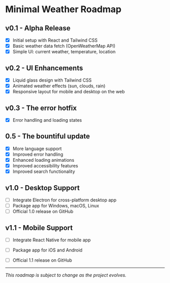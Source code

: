 # Minimal Weather Roadmap

## v0.1 - Alpha Release
- [x] Initial setup with React and Tailwind CSS
- [x] Basic weather data fetch (OpenWeatherMap API)
- [x] Simple UI: current weather, temperature, location

## v0.2 - UI Enhancements
- [x] Liquid glass design with Tailwind CSS
- [x] Animated weather effects (sun, clouds, rain)
- [x] Responsive layout for mobile and desktop on the web

## v0.3 - The error hotfix
- [x] Error handling and loading states

## 0.5 - The bountiful update
- [x] More language support
- [x] Improved error handling
- [x] Enhanced loading animations
- [x] Improved accessibility features
- [x] Improved search functionality

## v1.0 - Desktop Support
- [ ] Integrate Electron for cross-platform desktop app
- [ ] Package app for Windows, macOS, Linux
- [ ] Official 1.0 release on GitHub

## v1.1 - Mobile Support
- [ ] Integrate React Native for mobile app
- [ ] Package app for iOS and Android
- [ ] Official 1.1 release on GitHub


---

*This roadmap is subject to change as the project evolves.*